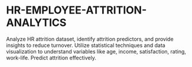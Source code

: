 # HR-EMPLOYEE-ATTRITION-ANALYTICS
Analyze HR attrition dataset, identify attrition predictors, and provide insights to reduce turnover. Utilize statistical techniques and data visualization to understand variables like age, income, satisfaction, rating, work-life. Predict attrition effectively.
